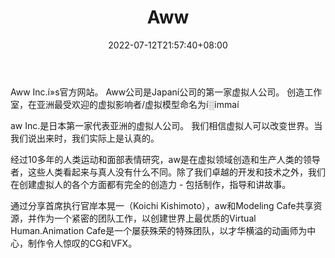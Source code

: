﻿---
weight: 
title: "Aww"
description: "Aww Inc.í»s Official Website. Aww Inc. is Japaní»s 1st Virtual Human Company amp; Creative Studios that produces the most popular Virtual Influencer/Virtual Model in Asia named í░immaí▒"
date: 2022-07-12T21:57:40+08:00
lastmod: 2022-07-12T16:45:40+08:00
draft: false
authors: ["MineW"]
featuredImage: "235.webp"
link: "https://aww.tokyo/"
tags: ["Aww","đÚ─Ô╚╦"]
categories: ["navigation"]
navigation: ["đÚ─Ô╚╦"]
lightgallery: true
toc: true
pinned: false
recommend: false
recommend1: false
---
Aww Inc.í»s官方网站。 Aww公司是Japaní公司的第一家虚拟人公司。 创造工作室，在亚洲最受欢迎的虚拟影响者/虚拟模型命名为í░immaí 

aw Inc.是日本第一家代表亚洲的虚拟人公司。
我们相信虚拟人可以改变世界。当我们说出来时，我们实际上是认真的。

经过10多年的人类运动和面部表情研究，aw是在虚拟领域创造和生产人类的领导者，这些人类看起来与真人没有什么不同。除了我们卓越的开发和技术之外，我们在创建虚拟人的各个方面都有完全的创造力 - 包括制作，指导和讲故事。

通过分享首席执行官岸本晃一（Koichi Kishimoto），aw和Modeling Cafe共享资源，并作为一个紧密的团队工作，以创建世界上最优质的Virtual Human.Animation Cafe是一个屡获殊荣的特殊团队，以才华横溢的动画师为中心，制作令人惊叹的CG和VFX。